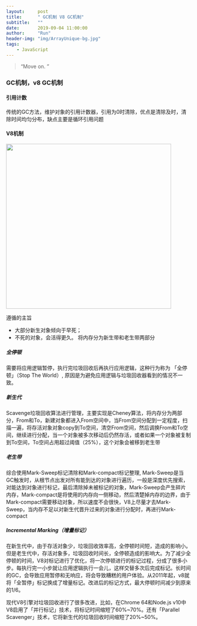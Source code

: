 ```yaml
---
layout:     post
title:      " GC机制 V8 GC机制"
subtitle:   ""
date:       2019-09-04 11:00:00
author:     "Run"
header-img: "img/ArrayUnique-bg.jpg"
tags:
    - JavaScript
---
```


> “Move on. ”

### GC机制，v8 GC机制

####  引用计数

传统的GC方法，维护对象的引用计数器，引用为0时清除，优点是清除及时，清除时间均匀分布，缺点主要是循环引用问题

#### V8机制

<img src="http://lrun1124.github.io/img/jsgc.png" width="450"/>

遵循的主旨
* 大部分新生对象倾向于早死；
* 不死的对象，会活得更久。
将内存分为新生带和老生带两部分

##### 全停顿
需要将应用逻辑暂停，执行完垃圾回收后再执行应用逻辑，这种行为称为 「全停顿」（Stop The World）, 原因是为避免应用逻辑与垃圾回收器看到的情况不一致。  

##### 新生代

Scavenge垃圾回收算法进行管理，主要实现是Cheney算法，将内存分为两部分，From和To，新建对象都进入From空间中，当From空间分配到一定程度，扫描一遍，将存活对象对象copy到To空间，清空From空间，然后调换From和To空间，继续进行分配，当一个对象被多次移动后仍然存活，或者如果一个对象被复制到To空间，To空间占用超过阈值（25%），这个对象会被移到老生带

##### 老生带

综合使用Mark-Sweep标记清除和Mark-compact标记整理, Mark-Sweep是当GC触发时，从根节点出发对所有能到达的对象进行遍历，一般是深度优先搜索，对能达到对象进行标记，最后清除掉未被标记的对象，Mark-Sweep会产生碎片内存，Mark-compact是将使用的内存向一侧移动，然后清楚掉内存的边界，由于Mark-compact需要移动对象，所以速度不会很快，V8上尽量才去Mark-Sweep，当内存不足以对新生代晋升过来的对象进行分配时，再进行Mark-compact

##### Incremental Marking（增量标记）
在新生代中，由于存活对象少，垃圾回收效率高，全停顿时间短，造成的影响小。但是老生代中，存活对象多，垃圾回收时间长，全停顿造成的影响大。为了减少全停顿的时间，V8对标记进行了优化，将一次停顿进行的标记过程，分成了很多小步。每执行完一小步就让应用逻辑执行一会儿，这样交替多次后完成标记。长时间的GC，会导致应用暂停和无响应，将会导致糟糕的用户体验。从2011年起，v8就将「全暂停」标记换成了增量标记。改进后的标记方式，最大停顿时间减少到原来的1/6。

现代V8引擎对垃圾回收进行了很多改进，比如，在Chrome 64和Node.js v10中V8启用了「并行标记」技术，将标记时间缩短了60%~70%。还有「Parallel Scavenger」技术，它将新生代的垃圾回收时间缩短了20%~50%。
